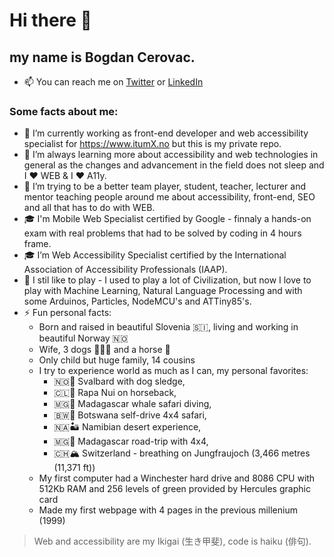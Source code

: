 # Hi there 👋

## my name is Bogdan Cerovac.

- 📫 You can reach me on [Twitter](https://twitter.com/CerovacBogdan) or [LinkedIn](https://www.linkedin.com/in/bogdancerovac/)

### Some facts about me:

- 🔭 I’m currently working as front-end developer and web accessibility specialist for https://www.itumX.no but this is my private repo.
- 🌱 I’m always learning more about accessibility and web technologies in general as the changes and advancement in the field does not sleep and I ❤ WEB & I ❤ A11y.
- 👯 I’m trying to be a better team player, student, teacher, lecturer and mentor teaching people around me about accessibility, front-end, SEO and all that has to do with WEB.
- 🎓 I'm Mobile Web Specialist certified by Google - finnaly a hands-on exam with real problems that had to be solved by coding in 4 hours frame.
- 🎓 I’m Web Accessibility Specialist certified by the International Association of Accessibility Professionals (IAAP).
- 🤖 I stil like to play - I used to play a lot of Civilization, but now I love to play with Machine Learning, Natural Language Processing and with some Arduinos, Particles, NodeMCU's and ATTiny85's.
- ⚡ Fun personal facts:
    - Born and raised in beautiful Slovenia 🇸🇮, living and working in beautiful Norway 🇳🇴
    - Wife, 3 dogs 🐶🐶🐶 and a horse 🐴
    - Only child but huge family, 14 cousins
    - I try to experience world as much as I can, my personal favorites:
        + 🇳🇴🐺 Svalbard with dog sledge,
        + 🇨🇱🗿 Rapa Nui on horseback,
        + 🇲🇬🤿 Madagascar whale safari diving,
        + 🇧🇼🐘 Botswana self-drive 4x4 safari,
        + 🇳🇦🏜️ Namibian desert experience,
        + 🇲🇬🚙 Madagascar road-trip with 4x4,
        + 🇨🇭🏔️ Switzerland - breathing on Jungfraujoch (3,466 metres (11,371 ft))
    - My first computer had a Winchester hard drive and 8086 CPU with 512Kb RAM and 256 levels of green provided by Hercules graphic card
    - Made my first webpage with 4 pages in the previous millenium (1999)

> Web and accessibility are my Ikigai (生き甲斐), code is haiku (俳句).
